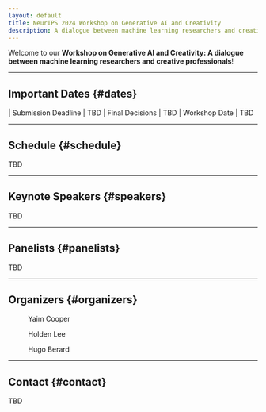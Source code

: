 ```yaml
---
layout: default
title: NeurIPS 2024 Workshop on Generative AI and Creativity
description: A dialogue between machine learning researchers and creative professionals
---
```


Welcome to our **Workshop on Generative AI and Creativity: A dialogue between machine learning researchers and creative professionals**!

---
## **Important Dates** {#dates}

| Submission Deadline | TBD
| Final Decisions | TBD
| Workshop Date | TBD

---
## **Schedule** {#schedule}
TBD

---
## **Keynote Speakers** {#speakers}
TBD

---
## **Panelists** {#panelists}
TBD

---
## **Organizers** {#organizers}
<div class="container">

<figure>
  <a>Yaim Cooper</a>
</figure>

<figure>
    <a>Holden Lee</a>
</figure>
    
<figure>
    <a>Hugo Berard</a>
</figure>
</div>

---
## **Contact** {#contact}
TBD
